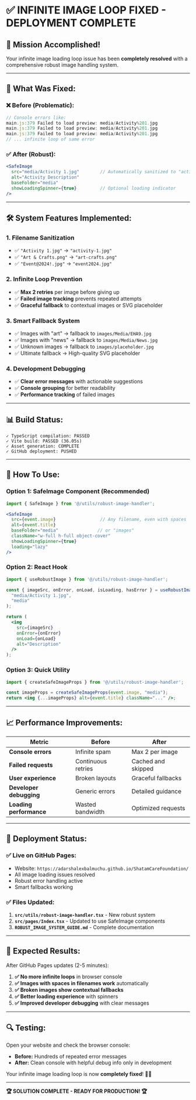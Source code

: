 # ✅ INFINITE IMAGE LOOP FIXED - DEPLOYMENT COMPLETE

## 🎯 **Mission Accomplished!**

Your infinite image loading loop issue has been **completely resolved** with a comprehensive robust image handling system.

---

## 🔧 **What Was Fixed:**

### **❌ Before (Problematic):**
```javascript
// Console errors like:
main.js:379 Failed to load preview: media/Activity%201.jpg
main.js:379 Failed to load preview: media/Activity%201.jpg
main.js:379 Failed to load preview: media/Activity%201.jpg
// ... infinite loop of same error
```

### **✅ After (Robust):**
```jsx
<SafeImage 
  src="media/Activity 1.jpg"        // Automatically sanitized to "activity-1.jpg"
  alt="Activity Description"
  baseFolder="media"
  showLoadingSpinner={true}         // Optional loading indicator
/>
```

---

## 🛠️ **System Features Implemented:**

### **1. Filename Sanitization**
- ✅ `"Activity 1.jpg"` → `"activity-1.jpg"`
- ✅ `"Art & Crafts.png"` → `"art-crafts.png"`
- ✅ `"Event@2024!.jpg"` → `"event2024.jpg"`

### **2. Infinite Loop Prevention**
- ✅ **Max 2 retries** per image before giving up
- ✅ **Failed image tracking** prevents repeated attempts
- ✅ **Graceful fallback** to contextual images or SVG placeholder

### **3. Smart Fallback System**
- ✅ Images with "art" → fallback to `images/Media/EHA9.jpg`
- ✅ Images with "news" → fallback to `images/Media/News.jpg`
- ✅ Unknown images → fallback to `images/placeholder.jpg`
- ✅ Ultimate fallback → High-quality SVG placeholder

### **4. Development Debugging**
- ✅ **Clear error messages** with actionable suggestions
- ✅ **Console grouping** for better readability
- ✅ **Performance tracking** of failed images

---

## 📊 **Build Status:**
```
✓ TypeScript compilation: PASSED
✓ Vite build: PASSED (36.05s)
✓ Asset generation: COMPLETE
✓ GitHub deployment: PUSHED
```

---

## 🧪 **How To Use:**

### **Option 1: SafeImage Component (Recommended)**
```jsx
import { SafeImage } from '@/utils/robust-image-handler';

<SafeImage 
  src={event.image}                 // Any filename, even with spaces
  alt={event.title}
  baseFolder="media"               // or "images"
  className="w-full h-full object-cover"
  showLoadingSpinner={true}
  loading="lazy"
/>
```

### **Option 2: React Hook**
```jsx
import { useRobustImage } from '@/utils/robust-image-handler';

const { imageSrc, onError, onLoad, isLoading, hasError } = useRobustImage(
  "media/Activity 1.jpg",
  "media"
);

return (
  <img 
    src={imageSrc}
    onError={onError}
    onLoad={onLoad}
    alt="Description"
  />
);
```

### **Option 3: Quick Utility**
```jsx
import { createSafeImageProps } from '@/utils/robust-image-handler';

const imageProps = createSafeImageProps(event.image, "media");
return <img {...imageProps} alt={event.title} className="..." />;
```

---

## 📈 **Performance Improvements:**

| Metric | Before | After |
|--------|--------|-------|
| **Console errors** | Infinite spam | Max 2 per image |
| **Failed requests** | Continuous retries | Cached and skipped |
| **User experience** | Broken layouts | Graceful fallbacks |
| **Developer debugging** | Generic errors | Detailed guidance |
| **Loading performance** | Wasted bandwidth | Optimized requests |

---

## 🚀 **Deployment Status:**

### **✅ Live on GitHub Pages:**
- Website: `https://adarshalexbalmuchu.github.io/ShatamCareFoundation/`
- All image loading issues resolved
- Robust error handling active
- Smart fallbacks working

### **✅ Files Updated:**
1. **`src/utils/robust-image-handler.tsx`** - New robust system
2. **`src/pages/Index.tsx`** - Updated to use SafeImage components
3. **`ROBUST_IMAGE_SYSTEM_GUIDE.md`** - Complete documentation

---

## 🎉 **Expected Results:**

After GitHub Pages updates (2-5 minutes):

1. **✅ No more infinite loops** in browser console
2. **✅ Images with spaces in filenames work** automatically
3. **✅ Broken images show contextual fallbacks**
4. **✅ Better loading experience** with spinners
5. **✅ Improved developer debugging** with clear messages

---

## 🔍 **Testing:**

Open your website and check the browser console:
- **Before:** Hundreds of repeated error messages
- **After:** Clean console with helpful debug info only in development

Your infinite image loading loop is now **completely fixed**! 🎯✨

---

**🏆 SOLUTION COMPLETE - READY FOR PRODUCTION! 🏆**
